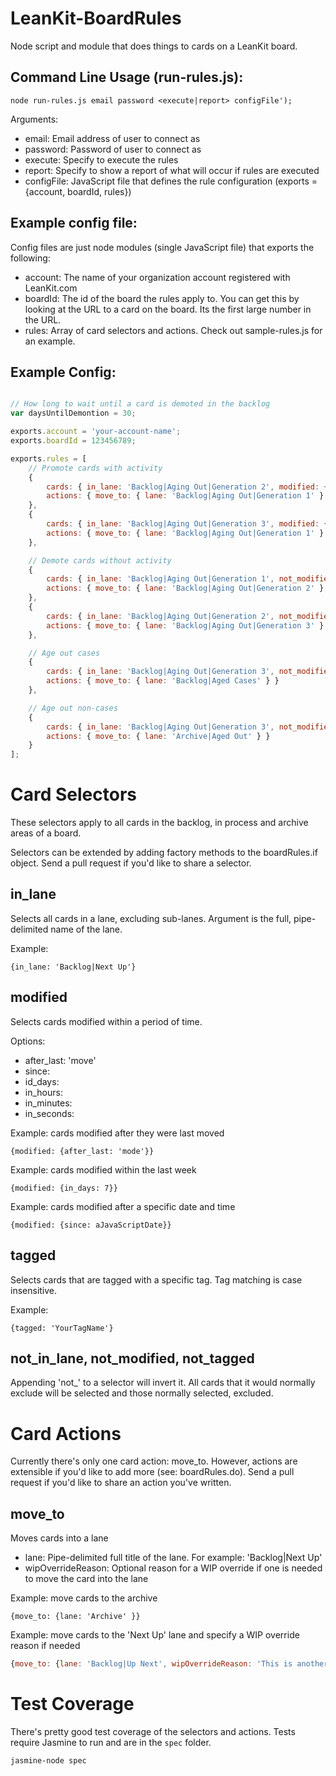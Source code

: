 LeanKit-BoardRules
==================

Node script and module that does things to cards on a LeanKit board.

Command Line Usage (run-rules.js):
----------------------------------
```
node run-rules.js email password <execute|report> configFile');
```

Arguments:
  - email:      Email address of user to connect as
  - password:   Password of user to connect as
  - execute:    Specify to execute the rules
  - report:     Specify to show a report of what will occur if rules are executed
  - configFile:  JavaScript file that defines the rule configuration (exports = {account, boardId, rules})
  

Example config file:
-------------
  
 Config files are just node modules (single JavaScript file) that exports the following:

  - account: The name of your organization account registered with LeanKit.com
  - boardId: The id of the board the rules apply to. You can get this by looking at the URL to a card on the board. Its the first large number in the URL.
  - rules: Array of card selectors and actions. Check out sample-rules.js for an example.
  
  
Example Config:
-------------
```javascript

// How long to wait until a card is demoted in the backlog
var daysUntilDemontion = 30;

exports.account = 'your-account-name';
exports.boardId = 123456789;

exports.rules = [
	// Promote cards with activity
	{
		cards: { in_lane: 'Backlog|Aging Out|Generation 2', modified: { after_last: 'Move' } },
		actions: { move_to: { lane: 'Backlog|Aging Out|Generation 1' } }
	},
	{
		cards: { in_lane: 'Backlog|Aging Out|Generation 3', modified: { after_last: 'Move' } },
		actions: { move_to: { lane: 'Backlog|Aging Out|Generation 1' } }
	},

	// Demote cards without activity
	{
		cards: { in_lane: 'Backlog|Aging Out|Generation 1', not_modified: { in_days: daysUntilDemontion } },
		actions: { move_to: { lane: 'Backlog|Aging Out|Generation 2' } }
	},
	{
		cards: { in_lane: 'Backlog|Aging Out|Generation 2', not_modified: { in_days: daysUntilDemontion } },
		actions: { move_to: { lane: 'Backlog|Aging Out|Generation 3' } }
	},

	// Age out cases
	{
		cards: { in_lane: 'Backlog|Aging Out|Generation 3', not_modified: { in_days: daysUntilDemontion }, tagged: 'case' },
		actions: { move_to: { lane: 'Backlog|Aged Cases' } }
	},

	// Age out non-cases
	{
		cards: { in_lane: 'Backlog|Aging Out|Generation 3', not_modified: { in_days: daysUntilDemontion }, not_tagged: 'case' },
		actions: { move_to: { lane: 'Archive|Aged Out' } }
	}
];
```

Card Selectors
=============
These selectors apply to all cards in the backlog, in process and archive areas of a board.

Selectors can be extended by adding factory methods to the boardRules.if object. Send a pull request if you'd like to share a selector.


in_lane
-------
Selects all cards in a lane, excluding sub-lanes. Argument is the full, pipe-delimited name of the lane.

Example:
```
{in_lane: 'Backlog|Next Up'}
```


modified
--------
Selects cards modified within a period of time.

Options:
  - after_last: 'move' <only includes cards modified after they were last moved>
  - since: <includes cards modified since this time. default=current time>
  - id_days: <includes cards modified in this many days. default=0>
  - in_hours: <includes cards modified in this many hours. default=0>
  - in_minutes: <includes cards modified in this many minutes. default=0>
  - in_seconds: <includes cards modified in this many seconds. default=0>

Example: cards modified after they were last moved
```
{modified: {after_last: 'mode'}}
```

Example: cards modified within the last week
```
{modified: {in_days: 7}}
```

Example: cards modified after a specific date and time
```
{modified: {since: aJavaScriptDate}}
```

tagged
------
Selects cards that are tagged with a specific tag. Tag matching is case insensitive.

Example:
```
{tagged: 'YourTagName'}
```


not_in_lane, not_modified, not_tagged
-------------------------------------
Appending 'not_' to a selector will invert it. All cards that it would normally exclude will be selected and those normally selected, excluded.


Card Actions
============

Currently there's only one card action: move_to. However, actions are extensible if you'd like to add more (see: boardRules.do). Send a pull request if you'd like to share an action you've written.


move_to
-------
Moves cards into a lane
  - lane: Pipe-delimited full title of the lane. For example: 'Backlog|Next Up'
  - wipOverrideReason: Optional reason for a WIP override if one is needed to move the card into the lane

Example: move cards to the archive
```
{move_to: {lane: 'Archive' }}
```

Example: move cards to the 'Next Up' lane and specify a WIP override reason if needed
``` javascript
{move_to: {lane: 'Backlog|Up Next', wipOverrideReason: 'This is another number one priority!' }}
```


Test Coverage
============
There's pretty good test coverage of the selectors and actions. Tests require Jasmine to run and are in the ```spec``` folder.

```
jasmine-node spec
```